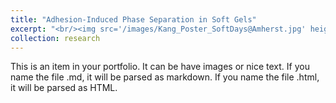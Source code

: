 ```yaml
---
title: "Adhesion-Induced Phase Separation in Soft Gels"
excerpt: "<br/><img src='/images/Kang_Poster_SoftDays@Amherst.jpg' height='250'>"
collection: research
---
```


This is an item in your portfolio. It can be have images or nice text. If you name the file .md, it will be parsed as markdown. If you name the file .html, it will be parsed as HTML. 
